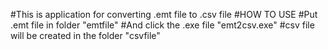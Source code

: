 #This is application for converting .emt file to .csv file
#HOW TO USE
#Put .emt file in folder "emtfile"
#And click the .exe file "emt2csv.exe"
#csv file will be created in the folder "csvfile"